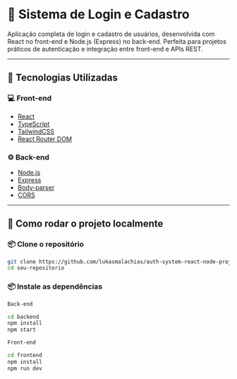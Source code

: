 # 🔐 Sistema de Login e Cadastro

Aplicação completa de login e cadastro de usuários, desenvolvida com React no front-end e Node.js (Express) no back-end. Perfeita para projetos práticos de autenticação e integração entre front-end e APIs REST.

---

## 🧩 Tecnologias Utilizadas

### 💻 Front-end
- [React](https://reactjs.org)
- [TypeScript](https://www.typescriptlang.org/)
- [TailwindCSS](https://tailwindcss.com)
- [React Router DOM](https://reactrouter.com)

### ⚙️ Back-end
- [Node.js](https://nodejs.org)
- [Express](https://expressjs.com)
- [Body-parser](https://www.npmjs.com/package/body-parser)
- [CORS](https://www.npmjs.com/package/cors)

---

## 🚀 Como rodar o projeto localmente

### 📦 Clone o repositório

```bash
git clone https://github.com/lukasmalachias/auth-system-react-node-project.git
cd seu-repositorio
```

### 📦 Instale as dependências

```bash
Back-end

cd backend
npm install
npm start

Front-end

cd frontend
npm install
npm run dev
```
